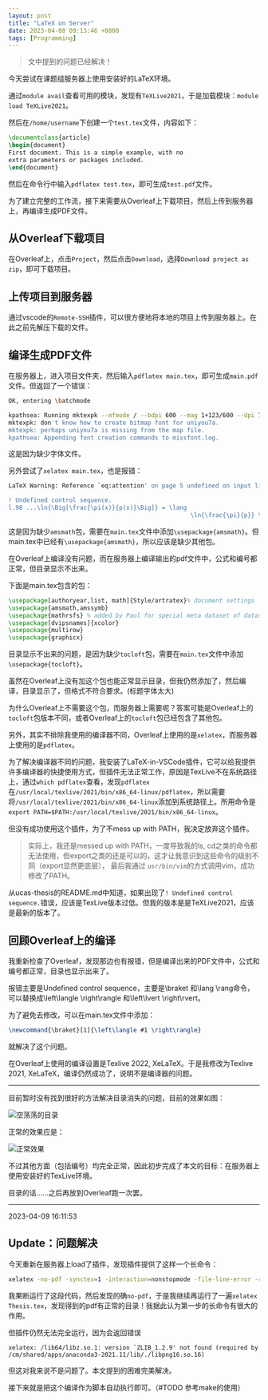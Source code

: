 ```yaml
---
layout: post
title: "LaTeX on Server"
date: 2023-04-08 09:13:46 +0800
tags: [Programming]
---
```


> 文中提到的问题已经解决！


今天尝试在课题组服务器上使用安装好的LaTeX环境。

通过`module avail`查看可用的模块，发现有`TeXLive2021`，于是加载模块：`module load TeXLive2021`。

然后在`/home/username`下创建一个`test.tex`文件，内容如下：

```tex
\documentclass{article}
\begin{document}
First document. This is a simple example, with no 
extra parameters or packages included.
\end{document}
```

然后在命令行中输入`pdflatex test.tex`，即可生成`test.pdf`文件。

为了建立完整的工作流，接下来需要从Overleaf上下载项目，然后上传到服务器上，再编译生成PDF文件。

## 从Overleaf下载项目

在Overleaf上，点击`Project`，然后点击`Download`，选择`Download project as zip`，即可下载项目。

## 上传项目到服务器

通过vscode的`Remote-SSH`插件，可以很方便地将本地的项目上传到服务器上。在此之前先解压下载的文件。

## 编译生成PDF文件

在服务器上，进入项目文件夹，然后输入`pdflatex main.tex`，即可生成`main.pdf`文件。但返回了一个错误：

```bash
OK, entering \batchmode

kpathsea: Running mktexpk --mfmode / --bdpi 600 --mag 1+123/600 --dpi 723 uniyou7a
mktexpk: don't know how to create bitmap font for uniyou7a.
mktexpk: perhaps uniyou7a is missing from the map file.
kpathsea: Appending font creation commands to missfont.log.
```

这是因为缺少字体文件。

另外尝试了`xelatex main.tex`，也是报错：

```bash
LaTeX Warning: Reference `eq:attention' on page 5 undefined on input line 80.

! Undefined control sequence.
l.98 ...\ln{\Big[\frac{\pi(x)}{p(x)}\Big]} = \lang
                                                   \ln{\frac{\pi}{p}} \rang ...
```

这是因为缺少`amsmath`包，需要在`main.tex`文件中添加`\usepackage{amsmath}`。但main.tex中已经有`\usepackage{amsmath}`，所以应该是缺少其他包。

在Overleaf上编译没有问题，而在服务器上编译输出的pdf文件中，公式和编号都正常，但目录显示不出来。

下面是main.tex包含的包：

```tex
\usepackage[authoryear,list, math]{Style/artratex}% document settings
\usepackage{amsmath,amssymb}
\usepackage{mathrsfs} % added by Paul for special meta dataset of datasets letter D
\usepackage[dvipsnames]{xcolor}
\usepackage{multirow}
\usepackage{graphicx}
```

目录显示不出来的问题，是因为缺少`tocloft`包，需要在`main.tex`文件中添加`\usepackage{tocloft}`。

虽然在Overleaf上没有加这个包也能正常显示目录，但我仍然添加了，然后编译，目录显示了，但格式不符合要求。(标题字体太大)

为什么Overleaf上不需要这个包，而服务器上需要呢？答案可能是Overleaf上的`tocloft`包版本不同，或者Overleaf上的`tocloft`包已经包含了其他包。

另外，其实不排除我使用的编译器不同，Overleaf上使用的是`xelatex`，而服务器上使用的是`pdflatex`。

为了解决编译器不同的问题，我安装了LaTeX-in-VSCode插件，它可以给我提供许多编译器的快捷使用方式，但插件无法正常工作，原因是TexLive不在系统路径上，通过`which pdflatex`查看，发现`pdflatex`在`/usr/local/texlive/2021/bin/x86_64-linux/pdflatex`，所以需要将`/usr/local/texlive/2021/bin/x86_64-linux`添加到系统路径上。所用命令是`export PATH=$PATH:/usr/local/texlive/2021/bin/x86_64-linux`。

但没有成功使用这个插件，为了不mess up with PATH，我决定放弃这个插件。

> 实际上，我还是messed up with PATH，一度导致我的ls, cd之类的命令都无法使用，但export之类的还是可以的，这才让我意识到这些命令的级别不同（export显然更底层）， 最后我通过 `usr/bin/vim`的方式调用vim，成功修改了PATH。

从ucas-thesis的README.md中知道，如果出现了`! Undefined control sequence.`错误，应该是TexLive版本过低。但我的版本是是TeXLive2021，应该是最新的版本了。

## 回顾Overleaf上的编译

我重新检查了Overleaf，发现那边也有报错，但是编译出来的PDF文件中，公式和编号都正常，目录也显示出来了。

报错主要是Undefined control sequence，主要是\braket 和\lang \rang命令，可以替换成\left\langle \right\rangle 和\left\lvert \right\rvert。

为了避免去修改，可以在main.tex文件中添加：

```tex
\newcommand{\braket}[1]{\left\langle #1 \right\rangle}
```

就解决了这个问题。

在Overleaf上使用的编译设置是Texlive 2022, XeLaTeX。于是我修改为Texlive 2021, XeLaTeX，编译仍然成功了，说明不是编译器的问题。

---

目前暂时没有找到很好的方法解决目录消失的问题，目前的效果如图：

![空荡荡的目录](https://pic4.zhimg.com/80/v2-6cdcb951e5eb54e74b8a7f64ba6a575c.png)

正常的效果应是：

![正常效果](https://pic4.zhimg.com/80/v2-c47f139743544e8fec15781fb86df5e3.png)

不过其他方面（包括编号）均完全正常，因此初步完成了本文的目标：在服务器上使用安装好的TexLive环境。

目录的话……之后再放到Overleaf跑一次罢。

---

2023-04-09 16:11:53

## Update：问题解决

今天重新在服务器上load了插件，发现插件提供了这样一个长命令：

```bash
xelatex -no-pdf -synctex=1 -interaction=nonstopmode -file-line-error -recorder  "/home/osgood/new_thesis/Thesis.tex"
```

我果断运行了这段代码，然后发现的确`no-pdf`，于是我继续再运行了一遍`xelatex Thesis.tex`，发现得到的pdf有正常的目录！我据此认为第一步的长命令有很大的作用。

但插件仍然无法完全运行，因为会返回错误

```xelatex: /lib64/libz.so.1: version `ZLIB_1.2.9' not found (required by /cm/shared/apps/anaconda3-2021.11/lib/./libpng16.so.16)```

但这对我来说不是问题了。本文提到的困难完美解决。

接下来就是把这个编译作为脚本自动执行即可。（#TODO 参考make的使用）
